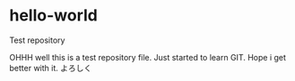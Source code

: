 # hello-world
Test repository


OHHH well this is a test repository file. Just started to learn GIT. Hope i get better with it. よろしく
